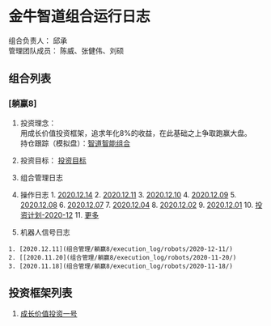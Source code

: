 # 金牛智道组合运行日志
组合负责人： 邱承  
管理团队成员： 陈威、张健伟、刘硕

## 组合列表
### [躺赢8]
1. 投资理念：  
用成长价值投资框架，追求年化8%的收益，在此基础之上争取跑赢大盘。  
持仓跟踪（模拟盘）：[智道智能组合](https://houguan.jinniuai.com/?code=i3bOF_#/)  
2. 投资目标：
[投资目标](组合管理/躺赢8/target.md)  
3. 组合管理日志
  1. 操作日志
    1. [2020.12.14](组合管理/躺赢8/execution_log/operations/2020-12-14.md)
    2. [2020.12.11](组合管理/躺赢8/execution_log/operations/2020-12-11.md)
    3. [2020.12.10](组合管理/躺赢8/execution_log/operations/2020-12-10.md)
    4. [2020.12.09](组合管理/躺赢8/execution_log/operations/2020-12-09.md)
    5. [2020.12.08](组合管理/躺赢8/execution_log/operations/2020-12-08.md)
    6. [2020.12.07](组合管理/躺赢8/execution_log/operations/2020-12-07/)
    7. [2020.12.04](组合管理/躺赢8/execution_log/operations/2020-12-04/)
    8. [2020.12.02](组合管理/躺赢8/execution_log/operations/2020-12-02/)
    9. [2020.12.01](组合管理/躺赢8/execution_log/operations/2020-12-01/)
    10. [投资计划-2020-12](组合管理/躺赢8/execution_log/operations/2020-12-投资计划.md)
    11. [更多](组合管理/execution_log/operations)
    
  2. 机器人信号日志
    
    1. [2020.12.11](组合管理/躺赢8/execution_log/robots/2020-12-11/)
    2. [[2020.11.20](组合管理/躺赢8/execution_log/robots/2020-11-20/)
    3. [2020.11.18](组合管理/躺赢8/execution_log/robots/2020-11-18/)
  

## 投资框架列表

1. [成长价值投资一号](投资框架/成长价值投资一号/framework)

